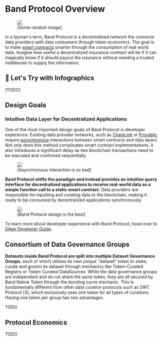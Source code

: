 # Band Protocol Overview

<figure>
  <img src='/assets/placeholder.png'>
  <figcaption>[Some random image]</figcaption>
</figure>

In a layman's term, Band Protocol is a decentralized network the connects data providers with data consumers through token economics. The goal is to make [smart contracts](https://en.wikipedia.org/wiki/Smart_contract) smarter through the consumption of real world data. Imagine how useful a decentralized insurance contract will be if it can magically know if it should payout the issurance without needing a trusted middleman to supply the information.

## 🤔 Let's Try with Infographics

[TODO]

<!--
Band Protocol’s main functionality is to bridge the gap between decentralized applications and real-world data while also ensure that data is accurate and trustworthy through economic incentives. Band Protocol will initially be built on the Ethereum network, but the protocol itself is not restricted to Ethereum infrastructure. As the protocol gets more widespread adoption, it will support all leading smart contract platforms and power the new generation of decentralized applications. -->

## Design Goals

### Intuitive Data Layer for Decentralized Applications

One of the most important design goals of Band Protocol is developer experience. Existing data provider networks, such as [ChainLink](https://chain.link) or [Provable](http://provable.xyz), require [asynchronous](<https://en.wikipedia.org/wiki/Asynchrony_(computer_programming)>) interactions between smart contracts and data layers. Not only does this method complicates smart contract implementations, it also introduces a significant delay as two blockchain transactions need to be executed and confirmed sequentially.

<figure>
  <img src='/assets/placeholder.png'>
  <figcaption>[Asynchronous interaction is so bad]</figcaption>
</figure>

**Band Protocol shifts the paradigm and instead provides an intuitive query interface for decentralized applications to receive real-world data as a simple function call to a static smart contract**. Data providers are responsible for inputting and curating data to the blockchain, making it ready to be consumed by decentralized applications synchronously.

<figure>
  <img src='/assets/placeholder.png'>
  <figcaption>[Band Protocol design is the best]</figcaption>
</figure>

To learn more about developer experience with Band Protocol, head over to [DApp Developer Guide](/devs/overview.md).

## Consortium of Data Governance Groups

**Datasets inside Band Protocol are split into multiple Dataset Governance Groups**, each of which utilizes its own unique "dataset" token to stake, curate and govern
its dataset through mechanics like Token-Curated Registry or Token-Curated DataSources. While the data governance groups are independent and do not share the same token, they are all secured by Band Native Token through the bonding curve mechanic. This is fundamentally different from other data curation protocols such as DIRT Protocol [3], which exclusively uses one token for all types of curations. Having one token per group has two advantages.

TODO

## Protocol Economics

TODO
